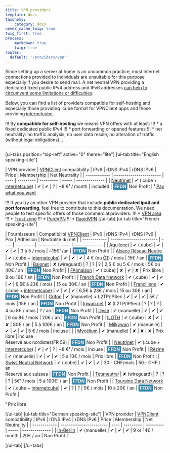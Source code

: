 ```yaml
---
title: VPN providers
template: docs
taxonomy:
    category: docs
never_cache_twig: true
twig_first: true
process:
    markdown: true
    twig: true
routes:
  default: '/providers/vpn'
---
```


Since setting up a server at home is an uncommon practice, most Internet connections provided to individuals are unsuitable for this purpose especially if you desire to send mail. A net neutral VPN providing a dedicated fixed public IPv4 address and IPv6 addresses [can help to circumvent some limitations or difficulties](/vpn_advantage).


Below, you can find a list of providers compatible for self-hosting and especially those providing .cube format for VPNClient apps and those providing [internetcube](https://internetcu.be).

!!! By **compatible for self-hosting** we means VPN offers with at least:
!!! * a fixed dedicated public IPv4
!!! * port forwarding or opened features
!!! * net neutrality: no traffic analysis, no user data resale, no alteration of traffic (without legal obligations)...

------------------

[ui-tabs position="top-left" active="0" theme="lite"]
[ui-tab title="English speaking-site"]

| VPN provider | [VPNClient](https://github.com/labriqueinternet/vpnclient_ynh) compatibility | IPv6 | rDNS IPv4 | rDNS IPv6 | Price | Membership | Net Neutrality |
| ------------ | ----------------------- | ---- | --------- | --------- | ----- | -------------- |
| [Neutrinet](https://neutrinet.be/en/vpn)    | ✔ (.cube + [internetcube](https://internetcu.be))               | ✔    | ✔         | ?         | ~8 €¹ / month | included | <span class="ffdn">FFDN</span> <span class="label label-success label-as-badge">Non Profit</span> |
¹ [Pay what you want](https://en.wikipedia.org/wiki/Pay_what_you_want)

!!! If you try an other VPN provider that include **public dedicated ipv4 and port forwarding**, feel free to contribute to this documentation. We need people to test specific offers of those commercial providers:
!!! * [VPN area](https://vpnarea.com/front/home/dedicated-ip)
!!! * [Trust zone](https://trust.zone/fr/order?p=25)
!!! * [PureVPN](https://www.purevpn.fr/ip-vpn-dedie)
!!! * [RapidVPN](https://www.rapidvpn.com/vpn)
[/ui-tab]
[ui-tab title="French speaking-site"]

| Fournisseurs | Compatibilité [VPNClient](https://github.com/labriqueinternet/vpnclient_ynh) | IPv6 | rDNS IPv4 | rDNS IPv6 | Prix | Adhésion | Neutralité du net |
| ------------ | ----------------------- | ---- | --------- | --------- | ----- | -------------- |
| [Aquilenet](https://www.aquilenet.fr/vpn/)    | ✔ (.cube)               | ✔    | ✔         | ✔         | 3 à 5 / mois | ~15€¹ /an | <span class="ffdn">FFDN</span> <span class="label label-success label-as-badge">Non Profit</span> |
| [Alsace Réseau Neutre](https://arn-fai.net/vpn)    | ✔ (.cube + [internetcube](https://internetcu.be))               | ✔    | ✔         | ✔         | 4 € (ou [Ğ1](https://duniter.org/fr/monnaie-libre-g1/)) / mois | 15€ / an | <span class="ffdn">FFDN</span> <span class="label label-success label-as-badge">Non Profit</span> |
| [Baionet](https://www.baionet.fr/nos-services/vpn/)    | ✘ (wireguard)               | ?    | ?         | ?         | 2,5 € ou 5 € / mois | 5€ ou 40€ / an | <span class="ffdn">FFDN</span> <span class="label label-success label-as-badge">Non Profit</span> |
| [FAImaison](https://www.faimaison.net/services/vpn.html)    | ✔ (.cube)               | ✘   | ✔         | ✘        | Prix libre | 8 ou 16€ / an | <span class="ffdn">FFDN</span> <span class="label label-success label-as-badge">Non Profit</span> |
| [French Data Network](https://www.fdn.fr/services/vpn/)    | ✔ (.cube)               | ✔   | ✔         | ✔        | 6,5€ à 23€ / mois | 15 ou 30€ / an | <span class="ffdn">FFDN</span> <span class="label label-success label-as-badge">Non Profit</span> |
| [Franciliens](https://www.franciliens.net/acces-internet/vpn/)    | ✔ (.cube + [internetcube](https://internetcu.be))               | ✔   | ✔         | ✔        | 6,5€ à 23€ / mois | 15 ou 30€ / an | <span class="ffdn">FFDN</span> <span class="label label-success label-as-badge">Non Profit</span> |
| [Grifon](https://grifon.fr/services/vpn/)    | ✔ (manuelle) + L2TP/IPSec               | ✔   | ✔         | ✔        | 5€ / mois | 15€ / an | <span class="ffdn">FFDN</span> <span class="label label-success label-as-badge">Non Profit</span> |
| [Igwan.net](https://igwan.net)    | ✘ (L2TP/IPSec)               | ?    | ?         | ?         | 4 ou 8€ / mois | ? / an | <span class="ffdn">FFDN</span> <span class="label label-success label-as-badge">Non Profit</span> |
| [Illyse](https://www.illyse.net/acces-internet-par-vpn/)    | ✔ (manuelle)               | ✔    | ✔         | ✔         | 6 ou 8€ / mois | 20€ / an | <span class="ffdn">FFDN</span> <span class="label label-success label-as-badge">Non Profit</span> |
| [ILOTH](https://iloth.net/vpn/)    | ✔ (.cube)               | ✘   | ✔         | ✘        | 80€ / an | 5 à 100€ / an | <span class="ffdn">FFDN</span> <span class="label label-success label-as-badge">Non Profit</span> |
| [Milkywan](https://milkywan.fr/prices#popupTunnel)    | ✔ (manuelle)               | ✔    | ✔         |  ✔        | 5 € / mois | incluse | |
| [Mycélium](https://mycelium-fai.org/wiki/documentation/services/vpn)    | ✔ (manuelle)               | ✘    | ✘         | ✘         | Prix libre | incluse<br>Réservé aux nordistes(FR 59) | <span class="ffdn">FFDN</span> <span class="label label-success label-as-badge">Non Profit</span> |
| [Neutrinet](https://neutrinet.be/en/vpn)    | ✔ (.cube + [internetcube](https://internetcu.be))               | ✔    | ✔         | ?         | ~8 €¹ / mois | incluse | <span class="ffdn">FFDN</span> <span class="label label-success label-as-badge">Non Profit</span> |
| [Rézine](https://www.rezine.org/acces_internet/tunnels_chiffr%C3%A9s/)    | ✔ (manuelle)               | ✔   | ✔         | ✔        | 5 à 10€ / mois | Prix libre | <span class="ffdn">FFDN</span> <span class="label label-success label-as-badge">Non Profit</span> |
| [Swiss Neutral Network](https://www.swissneutral.net/?page_id=31)    | ✔ (.cube)               | ✔    |  ✔        | ✔         | 30.- CHF/mois | 50.- CHF / an<br>Réservé aux suisses | <span class="ffdn">FFDN</span> <span class="label label-success label-as-badge">Non Profit</span> |
| [Tetaneutral](https://tetaneutral.net/adherer/)    | ✘ (wireguard)               | ?    | ?         | ?         | 5€¹ / mois | 5 à 100€¹ / an | <span class="ffdn">FFDN</span> <span class="label label-success label-as-badge">Non Profit</span> |
| [Touraine Data Network](https://tdn-fai.net/)    | ✔ (.cube + [internetcube](https://internetcu.be))               | ✔    | ?         | ?         | 5€ / mois | 10 à 20€ / an | <span class="ffdn">FFDN</span> <span class="label label-success label-as-badge">Non Profit</span> |

¹ Prix libre

[/ui-tab]
[ui-tab title="German speaking-site"]
| VPN provider | [VPNClient](https://github.com/labriqueinternet/vpnclient_ynh) compatibility | IPv6 | rDNS IPv4 | rDNS IPv6 | Price | Membership | Net Neutrality |
| ------------ | ----------------------- | ---- | --------- | --------- | ----- | -------------- |
| [In-Berlin](https://in-vpn.de/provider/vpn.html)    | ✔ (manuelle)               | ✔    | ✔         | ✔         | 9 or 14€ / month | 20€ / an | <span class="label label-success label-as-badge">Non Profit</span> |

[/ui-tab]
[/ui-tabs]

<style>
.ffdn {
    background-color: #3a87ad;
    border-radius: 3px;
    display: inline-block;
    padding: 4px 4px;
    font-weight: bold;
    line-height: 14px;
    color: #f8f8f8;
    text-shadow: 0 -1px 0 rgba(0, 0, 0, 0.25);
    white-space: nowrap;
    vertical-align: baseline;
}
</style>
